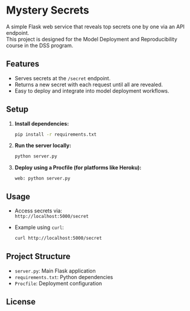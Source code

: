 # Mystery Secrets

A simple Flask web service that reveals top secrets one by one via an API endpoint.  
This project is designed for the Model Deployment and Reproducibility course in the DSS program.

## Features

- Serves secrets at the `/secret` endpoint.
- Returns a new secret with each request until all are revealed.
- Easy to deploy and integrate into model deployment workflows.

## Setup

1. **Install dependencies:**
   ```sh
   pip install -r requirements.txt
   ```

2. **Run the server locally:**
   ```sh
   python server.py
   ```

3. **Deploy using a Procfile (for platforms like Heroku):**
   ```
   web: python server.py
   ```

## Usage

- Access secrets via:  
  `http://localhost:5000/secret`

- Example using `curl`:
  ```sh
  curl http://localhost:5000/secret
  ```

## Project Structure

- `server.py`: Main Flask application
- `requirements.txt`: Python dependencies
- `Procfile`: Deployment configuration

## License
